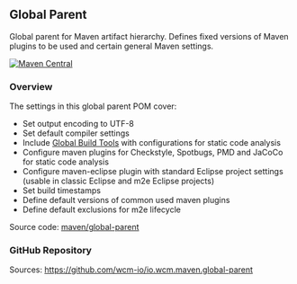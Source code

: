 ## Global Parent

Global parent for Maven artifact hierarchy. Defines fixed versions of Maven plugins to be used and certain general Maven settings.

[![Maven Central](https://maven-badges.herokuapp.com/maven-central/io.wcm.maven/io.wcm.maven.global-parent/badge.svg)](https://maven-badges.herokuapp.com/maven-central/io.wcm.maven/io.wcm.maven.global-parent)


### Overview

The settings in this global parent POM cover:

* Set output encoding to UTF-8
* Set default compiler settings
* Include [Global Build Tools](global-build-tools.html) with configurations for static code analysis
* Configure maven plugins for Checkstyle, Spotbugs, PMD and JaCoCo for static code analysis
* Configure maven-eclipse plugin with standard Eclipse project settings (usable in classic Eclipse and m2e Eclipse projects)
* Set build timestamps
* Define default versions of common used maven plugins
* Define default exclusions for m2e lifecycle

Source code: [maven/global-parent](https://github.com/wcm-io/wcm-io-tooling/tree/develop/maven/global-parent)


### GitHub Repository

Sources: https://github.com/wcm-io/io.wcm.maven.global-parent
